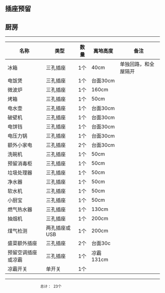 ## 插座预留

## 厨房
------------------------------------
| 名称 | 类型| 数量| 离地高度 | 备注|
| ---| ---| ---| -- | -- |
|冰箱 |三孔插座 | 1个| 40cm | 单独回路，和全屋隔开|
|电饭煲 |三孔插座 | 1个|台面30cm |
|微波炉 |三孔插座 | 1个|160cm |
|烤箱 |三孔插座 | 1个|50cm | |
|电水壶 |三孔插座 | 1个| 台面30cm| |
|破壁机 |三孔插座 | 1个| 台面30cm| |
|电饼铛 |三孔插座 | 1个|台面30cm | |
|电压力锅|三孔插座| 1个| 台面30cm|  |
|额外小家电 |三孔插座 | 2个| 台面30cm| |
|洗碗机 |三孔插座 | 1个|50cm | |
|预留消毒柜|三孔插座| 1个| 50cm | |
|垃圾处理器 |三孔插座 | 1个| 50cm| |
|净水器 |三孔插座 | 1个|50cm| |
|软水机 |三孔插座 | 1个| 50cm| |
|小厨宝 |三孔插座 | 1个|50cm | |
|燃气热水器 |三孔插座 | 1个|130cm | |
|抽烟机 |三孔插座 | 1个| 200cm| |
|煤气检测 |两孔插座或USB | 1个|200cm | |
|盛菜额外插座 | 三孔插座 | 2个|台面30c | |
|预留空调插座 或凉霸 | 三孔插座 | 1个| 凉霸131cm| |
| 凉霸开关 | 单开关| 1个 | | |

------------------------------------
                    总计： 23个
